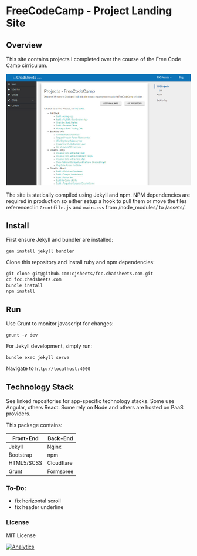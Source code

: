 # FreeCodeCamp - Project Landing Site

## Overview

This site contains projects I completed over the course of the Free Code Camp cirriculum.

![](assets/img/site-screenshot.jpg?raw=true)

The site is statically compiled using Jekyll and npm. NPM dependencies are required in production 
so either setup a hook to pull them or move the files referenced in `Gruntfile.js` and `main.css` 
from /node_modules/ to /assets/.


## Install

First ensure Jekyll and bundler are installed:

```
gem install jekyll bundler

```

Clone this repository and install ruby and npm dependencies:

```
git clone git@github.com:cjsheets/fcc.chadsheets.com.git
cd fcc.chadsheets.com
bundle install
npm install
```

## Run

Use Grunt to monitor javascript for changes:

```
grunt -v dev
```

For Jekyll development, simply run:

```
bundle exec jekyll serve
```

Navigate to `http://localhost:4000`



## Technology Stack

See linked repositories for app-specific technology stacks. Some use Angular, others React.
Some rely on Node and others are hosted on PaaS providers.

This package contains:

| Front-End | Back-End |
| ------- | ------- |
| Jekyll | Nginx |
| Bootstrap | npm |
| HTML5/SCSS | Cloudflare |
| Grunt | Formspree |
 
### To-Do:

* fix horizontal scroll
* fix header underline

### License

MIT License


[![Analytics](https://cjs-beacon.appspot.com/UA-10006093-3/github/cjsheets/fcc-chadsheets-com?pixel)](https://github.com/cjsheets/fcc-chadsheets-com)

